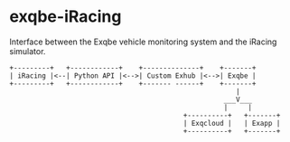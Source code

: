 exqbe-iRacing
=============

Interface between the Exqbe vehicle monitoring system and the iRacing simulator.

    +---------+   +------------+    +--------------+    +-------+
    | iRacing |<--| Python API |<-->| Custom Exhub |<-->| Exqbe |
    +---------+   +------------+    +------- ------+    +-------+
                                                            |
                                                         ___V___
                                                         |     |
                                               +----------+   +-------+
                                               | Exqcloud |   | Exapp |
                                               +----------+   +-------+
                                    
   
